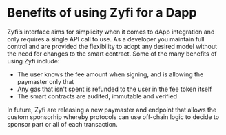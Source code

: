 # Benefits of using Zyfi for a Dapp

Zyfi’s interface aims for simplicity when it comes to dApp integration and only requires a single API call to use. As a developer you maintain full control and are provided the flexibility to adopt any desired model without the need for changes to the smart contract. Some of the many benefits of using Zyfi include:

* The user knows the fee amount when signing, and is allowing the paymaster only that
* Any gas that isn't spent is refunded to the user in the fee token itself
* The smart contracts are audited, immutable and verified

In future, Zyfi are releasing a new paymaster and endpoint that allows the custom sponsorhip whereby protocols can use off-chain logic to decide to sponsor part or all of each transaction.
